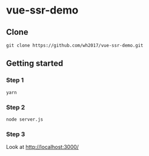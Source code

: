 # vue-ssr-demo
## Clone
`git clone https://github.com/wh2017/vue-ssr-demo.git`

## Getting started
### Step 1
`yarn`
### Step 2
`node server.js`
### Step 3
Look at [http://localhost:3000/](http://localhost:3000/)
